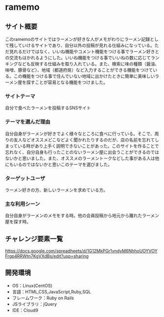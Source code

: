 # ramemo

## サイト概要
このramemoのサイトではラーメンが好きな人がメモがわりにラーメン記録として残していけるサイトであり、自分以外の投稿が見れる仕組みになっている。ただ見れるだけではなく、いいね機能やコメント機能をつける事でラーメン好きとの交流もはかれるようにした。いいね機能をつける事でいいねの数に応じてランキングなども反映する仕組みを取り入れている。また、検索に味の種類（醤油、味噌、豚骨など）、地域（都道府県）など入力することができる機能をつけている。この機能をつける事で住んでいない地域に出かけたときに簡単に美味しいラーメン屋を探すことが容易となる機能をつけました。

### サイトテーマ
自分で食べたラーメンを投稿するSNSサイト

### テーマを選んだ理由
自分自身がラーメンが好きでよく様々なところに食べに行っている。そこで、周りの友人などオススメどこなどよく聞かれたりするのだが、店の名前を忘れてしまっている時があり上手く説明できないことがあった。このサイトを作ることで忘れなく、自分自身も行ったことのないラーメン屋に出会うことができるのではないかと思いました。また、オススメのラーメントークなどした事がある人は他にもいるのではないかと思いこのテーマを選びました。

### ターゲットユーザ
ラーメン好きの方、新しいラーメンを求めている方。

### 主な利用シーン
自分自身がラーメンのメモをする時。他の会員投稿から地元から離れたラーメン屋を探す時。

<!--## 設計書-->
<!--<...>-->

## チャレンジ要素一覧
<https://docs.google.com/spreadheets/d/1G12MkPGr1yndyM6NhhoUOYVOYFrgp4RRWtn7KgVXdBs/edit?usp=sharing>

## 開発環境
- OS：Linux(CentOS)
- 言語：HTML,CSS,JavaScript,Ruby,SQL
- フレームワーク：Ruby on Rails
- JSライブラリ：jQuery
- IDE：Cloud9

<!--## 使用素材-->
<!--- 外部サービスの画像素材・音声素材を使用した場合は、必ずサービス名とURLを明記してください。-->
<!--- 使用しない場合は、使用素材の項目をREADMEから削除してください。-->
